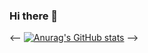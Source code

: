 ### Hi there 👋

<-- [![Anurag's GitHub stats](https://github-readme-stats.vercel.app/api?username=npo51ema)](https://github.com/anuraghazra/github-readme-stats) -->
